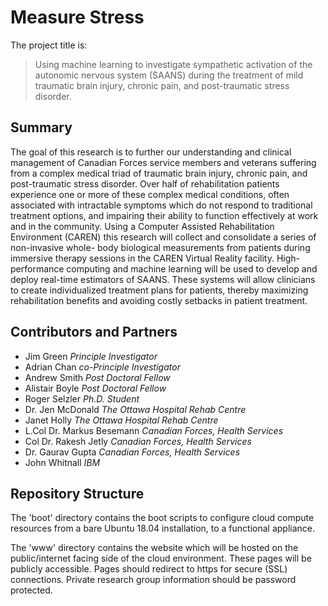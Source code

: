 Measure Stress
==============

The project title is:

> Using machine learning to investigate sympathetic activation of the autonomic
> nervous system (SAANS) during the treatment of mild traumatic brain injury,
> chronic pain, and post-traumatic stress disorder.


Summary
-------

The goal of this research is to further our understanding and clinical
management of Canadian Forces service members and veterans suffering from a
complex medical triad of traumatic brain injury, chronic pain, and
post-traumatic stress disorder. Over half of rehabilitation patients experience
one or more of these complex medical conditions, often associated with
intractable symptoms which do not respond to traditional treatment options, and
impairing their ability to function effectively at work and in the community.
Using a Computer Assisted Rehabilitation Environment (CAREN) this research will
collect and consolidate a series of non-invasive whole- body biological
measurements from patients during immersive therapy sessions in the CAREN
Virtual Reality facility. High-performance computing and machine learning will
be used to develop and deploy real-time estimators of SAANS. These systems will
allow clinicians to create individualized treatment plans for patients, thereby
maximizing rehabilitation benefits and avoiding costly setbacks in patient
treatment.

Contributors and Partners
-------------------------

- Jim Green *Principle Investigator*
- Adrian Chan *co-Principle Investigator*
- Andrew Smith *Post Doctoral Fellow*
- Alistair Boyle *Post Doctoral Fellow*
- Roger Selzler *Ph.D. Student*
- Dr. Jen McDonald *The Ottawa Hospital Rehab Centre*
- Janet Holly *The Ottawa Hospital Rehab Centre*
- L.Col Dr. Markus Besemann *Canadian Forces, Health Services*
- Col Dr. Rakesh Jetly *Canadian Forces, Health Services*
- Dr. Gaurav Gupta *Canadian Forces, Health Services*
- John Whitnall *IBM*

Repository Structure
--------------------

The 'boot' directory contains the boot scripts to configure cloud compute
resources from a bare Ubuntu 18.04 installation, to a functional appliance.

The 'www' directory contains the website which will be hosted on the
public/internet facing side of the cloud environment. These pages will be
publicly accessible. Pages should redirect to https for secure (SSL)
connections. Private research group information should be password protected.
